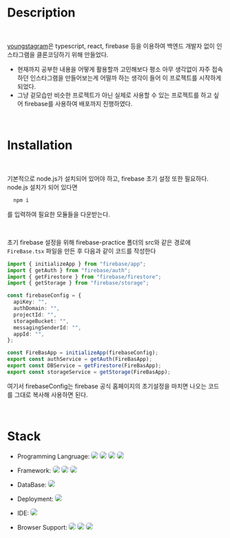 # Description

<br/>

[youngstagram](https://youngstagram-demo.vercel.app)은 typescript, react, firebase 등을 이용하여 백엔드 개발자 없이 인스타그램을 클론코딩하기 위해 만들었다.

- 현재까지 공부한 내용을 어떻게 활용할까 고민해보다 평소 아무 생각없이 자주 접속하던 인스타그램을 만들어보는게 어떨까 하는 생각이 들어 이 프로젝트를 시작하게 되었다.
- 그냥 겉모습만 비슷한 프로젝트가 아닌 실제로 사용할 수 있는 프로젝트를 하고 싶어 firebase를 사용하여 배포까지 진행하였다.

<br/>

# Installation

<br/>

기본적으로 node.js가 설치되어 있어야 하고, firebase 초기 설정 또한 필요하다. node.js 설치가 되어 있다면

```node.js
  npm i
```

를 입력하여 필요한 모듈들을 다운받는다.

<br/>

초기 firebase 설정을 위해 firebase-practice 폴더의 src와 같은 경로에 `FireBase.tsx` 파일을 만든 후 다음과 같이 코드를 작성한다

```typescript
import { initializeApp } from "firebase/app";
import { getAuth } from "firebase/auth";
import { getFirestore } from "firebase/firestore";
import { getStorage } from "firebase/storage";

const firebaseConfig = {
  apiKey: "",
  authDomain: "",
  projectId: "",
  storageBucket: "",
  messagingSenderId: "",
  appId: "",
};

const FireBasApp = initializeApp(firebaseConfig);
export const authService = getAuth(FireBasApp);
export const DBService = getFirestore(FireBasApp);
export const storageService = getStorage(FireBasApp);
```

여기서 firebaseConfig는 firebase 공식 홈페이지의 초기설정을 마치면 나오는 코드를 그대로 복사해 사용하면 된다.

<br/>

# Stack

- Programming Langruage:
  <img src="https://img.shields.io/badge/HTML5-E34F26?style=for-the-badge&logo=html5&logoColor=white" style="border-radius: 5px;"/>
  <img src="https://img.shields.io/badge/css3-%231572B6.svg?style=for-the-badge&logo=css3&logoColor=white" style="border-radius: 5px;"/>
  <img src="https://img.shields.io/badge/typescript-%23007ACC.svg?style=for-the-badge&logo=typescript&logoColor=white" style="border-radius: 5px;"/>
  <img src="https://img.shields.io/badge/javascript-%23323330.svg?style=for-the-badge&logo=javascript&logoColor=%23F7DF1E" style="border-radius: 5px;"/>

- Framework:
  <img src="https://img.shields.io/badge/Next-black?style=for-the-badge&logo=next.js&logoColor=white" style="border-radius: 5px;"/>
  <img src="https://img.shields.io/badge/react-%2320232a.svg?style=for-the-badge&logo=react&logoColor=%2361DAFB" style="border-radius: 5px;"/>
  <img src="https://img.shields.io/badge/styled--components-DB7093?style=for-the-badge&logo=styled-components&logoColor=white" style="border-radius: 5px;"/>
- DataBase:
  <img src="https://img.shields.io/badge/Firebase-039BE5?style=for-the-badge&logo=Firebase&logoColor=white" style="border-radius: 5px;"/>

- Deployment:
  <img src="https://img.shields.io/badge/vercel-%23000000.svg?style=for-the-badge&logo=vercel&logoColor=white" style="border-radius: 5px;"/>

- IDE:
  <img src="https://img.shields.io/badge/Visual%20Studio%20Code-0078d7.svg?style=for-the-badge&logo=visual-studio-code&logoColor=white" style="border-radius: 5px;"/>

- Browser Support:
  <img src="https://img.shields.io/badge/Google%20Chrome-4285F4?style=for-the-badge&logo=GoogleChrome&logoColor=white" style="border-radius: 5px;">
  <img src="https://img.shields.io/badge/Firefox-FF7139?style=for-the-badge&logo=Firefox-Browser&logoColor=white" style="border-radius: 5px;">
  <img src="https://img.shields.io/badge/Edge-0078D7?style=for-the-badge&logo=Microsoft-edge&logoColor=white" style="border-radius: 5px;">

